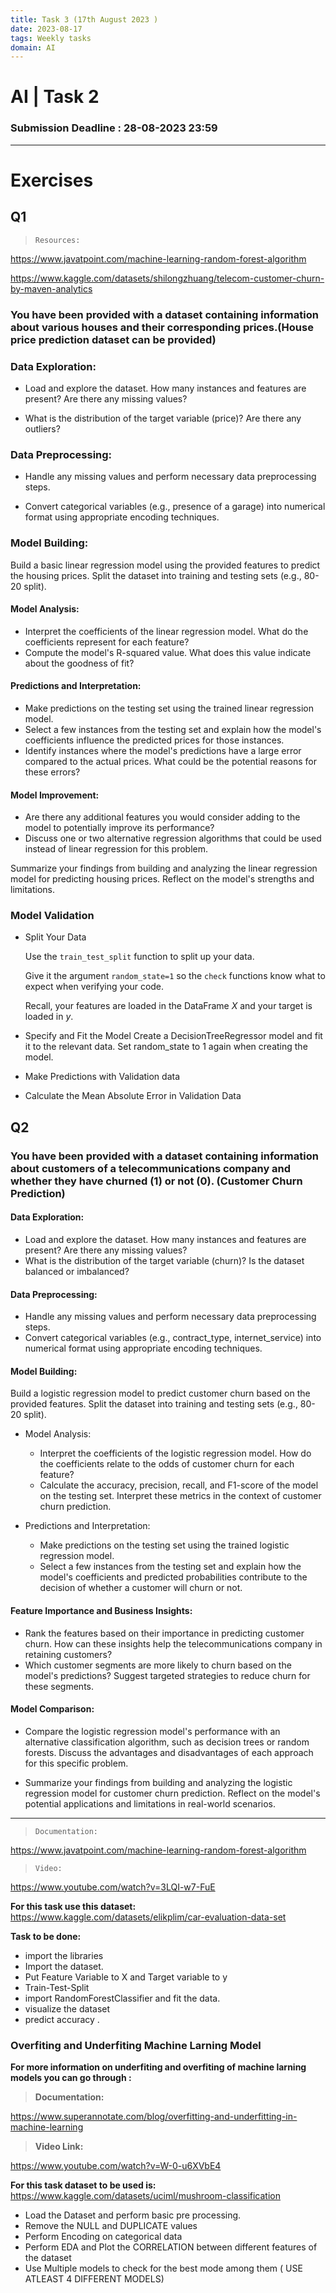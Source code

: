 ```yaml
---
title: Task 3 (17th August 2023 )
date: 2023-08-17 
tags: Weekly tasks
domain: AI
---
```


# AI | Task 2
### Submission Deadline : 28-08-2023 23:59
<hr>


# Exercises


## Q1

>     Resources: 
https://www.javatpoint.com/machine-learning-random-forest-algorithm

https://www.kaggle.com/datasets/shilongzhuang/telecom-customer-churn-by-maven-analytics

### You have been provided with a dataset containing information about various houses and their corresponding prices.(House price prediction dataset can be provided)

### Data Exploration:

- Load and explore the dataset. How many instances and features are present? Are there any missing values?

- What is the distribution of the target variable (price)? Are there any outliers?

### Data Preprocessing:

 - Handle any missing values and perform necessary data preprocessing steps.

- Convert categorical variables (e.g., presence of a garage) into numerical format using appropriate encoding techniques.

### Model Building:
Build a basic linear regression model using the provided features to predict the housing prices. Split the dataset into training and testing sets (e.g., 80-20 split).
#### Model Analysis:
- Interpret the coefficients of the linear regression model. What do the coefficients represent for each feature?
- Compute the model's R-squared value. What does this value indicate about the goodness of fit?

#### Predictions and Interpretation:
- Make predictions on the testing set using the trained linear regression model.
- Select a few instances from the testing set and explain how the model's coefficients influence the predicted prices for those instances.
- Identify instances where the model's predictions have a large error compared to the actual prices. What could be the potential reasons for these errors?

#### Model Improvement:
- Are there any additional features you would consider adding to the model to potentially improve its performance?
- Discuss one or two alternative regression algorithms that could be used instead of linear regression for this problem.

Summarize your findings from building and analyzing the linear regression model for predicting housing prices. Reflect on the model's strengths and limitations.

### Model Validation

- Split Your Data

     Use the `train_test_split` function to split up your data.

     Give it the argument `random_state=1` so the `check` functions know what to expect when verifying your code.

     Recall, your features are loaded in the DataFrame *X* and your target is loaded in *y*.

- Specify and Fit the Model
Create a DecisionTreeRegressor model and fit it to the relevant data. Set random_state to 1 again when creating the model.
- Make Predictions with Validation data
- Calculate the Mean Absolute Error in Validation Data




## Q2
### You have been provided with a dataset containing information about customers of a telecommunications company and whether they have churned (1) or not (0). (Customer Churn Prediction)

#### Data Exploration:
- Load and explore the dataset. How many instances and features are present? Are there any missing values?
- What is the distribution of the target variable (churn)? Is the dataset balanced or imbalanced?

#### Data Preprocessing:
- Handle any missing values and perform necessary data preprocessing steps.
- Convert categorical variables (e.g., contract_type, internet_service) into numerical format using appropriate encoding techniques.

#### Model Building:
Build a logistic regression model to predict customer churn based on the provided features. Split the dataset into training and testing sets (e.g., 80-20 split).

- Model Analysis:
  -  Interpret the coefficients of the logistic regression model. How do the coefficients relate to the odds of customer churn for each feature?
  -  Calculate the accuracy, precision, recall, and F1-score of the model on the testing set. Interpret these metrics in the context of customer churn prediction.

- Predictions and Interpretation:
   - Make predictions on the testing set using the trained logistic regression model.
   - Select a few instances from the testing set and explain how the model's coefficients and predicted probabilities contribute to the decision of whether a customer will churn or not.

#### Feature Importance and Business Insights:
-  Rank the features based on their importance in predicting customer churn. How can these insights help the telecommunications company in retaining customers?
-  Which customer segments are more likely to churn based on the model's predictions? Suggest targeted strategies to reduce churn for these segments.

#### Model Comparison:
- Compare the logistic regression model's performance with an alternative classification algorithm, such as decision trees or random forests. Discuss the advantages and disadvantages of each approach for this specific problem.

- Summarize your findings from building and analyzing the logistic regression model for customer churn prediction. Reflect on the model's potential applications and limitations in real-world scenarios.

---------------------------------------------------------------------------------------------

>     Documentation: 
https://www.javatpoint.com/machine-learning-random-forest-algorithm
    
>     Video:  
https://www.youtube.com/watch?v=3LQI-w7-FuE

**For this task use this dataset:**
https://www.kaggle.com/datasets/elikplim/car-evaluation-data-set

**Task to be done:**
- import the libraries
- Import the dataset.
- Put Feature Variable to X and Target variable to y
- Train-Test-Split
- import RandomForestClassifier and fit the data.
- visualize the dataset
- predict accuracy .
### **Overfiting and Underfiting Machine Larning Model**
**For more information on underfiting and overfiting of machine larning models you can go through :**
> **Documentation:**

https://www.superannotate.com/blog/overfitting-and-underfitting-in-machine-learning

> **Video Link:**

https://www.youtube.com/watch?v=W-0-u6XVbE4

**For this task dataset to be used is:**
https://www.kaggle.com/datasets/uciml/mushroom-classification
-  Load the Dataset and perform basic pre processing.
- Remove the NULL and DUPLICATE values
- Perform Encoding on categorical data
- Perform EDA and Plot the CORRELATION between different features of the dataset
- Use Multiple models to check for the best mode among them ( USE ATLEAST 4 DIFFERENT MODELS)
